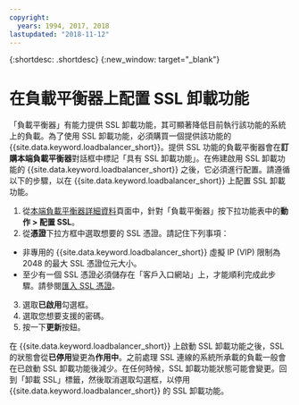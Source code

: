 ```yaml
---
copyright:
  years: 1994, 2017, 2018
lastupdated: "2018-11-12"
---
```


{:shortdesc: .shortdesc}
{:new_window: target="_blank"}

# 在負載平衡器上配置 SSL 卸載功能

「負載平衡器」有能力提供 SSL 卸載功能，其可顯著降低目前執行該功能的系統上的負載。為了使用 SSL 卸載功能，必須購買一個提供該功能的 {{site.data.keyword.loadbalancer_short}}。提供 SSL 功能的負載平衡器會在**訂購本端負載平衡器**對話框中標記「具有 SSL 卸載功能」。在佈建啟用 SSL 卸載功能的 {{site.data.keyword.loadbalancer_short}} 之後，它必須進行配置。請遵循以下的步驟，以在 {{site.data.keyword.loadbalancer_short}} 上配置 SSL 卸載功能。

1. 從[本端負載平衡器詳細資料](view-all-load-balancers.html)頁面中，針對「負載平衡器」按下拉功能表中的**動作 > 配置 SSL**。
2. 從**憑證**下拉方框中選取想要的 SSL 憑證。請記住下列事項：
  - 非專用的 {{site.data.keyword.loadbalancer_short}} 虛擬 IP (VIP) 限制為 2048 的最大 SSL 憑證位元大小。
  - 至少有一個 SSL 憑證必須儲存在「客戶入口網站」上，才能順利完成此步驟。請參閱[匯入 SSL 憑證](import-ssl-cert.html)。
3. 選取**已啟用**勾選框。
4. 選取您想要支援的密碼。
5. 按一下**更新**按鈕。

在 {{site.data.keyword.loadbalancer_short}} 上啟動 SSL 卸載功能之後，SSL 的狀態會從**已停用**變更為**作用中**。之前處理 SSL 連線的系統所承載的負載一般會在已啟動 SSL 卸載功能後減少。在任何時候，SSL 卸載功能狀態可能會變更。回到「卸載 SSL」標籤，然後取消選取勾選框，以停用 {{site.data.keyword.loadbalancer_short}} 的 SSL 卸載功能。
